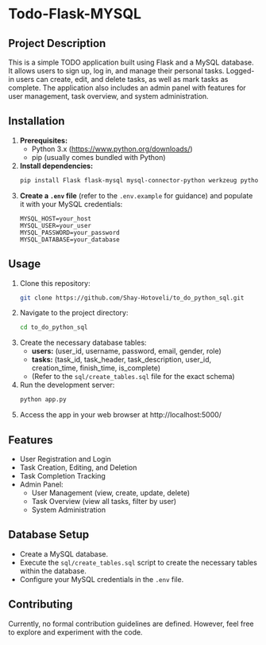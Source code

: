 # Todo-Flask-MYSQL

## Project Description

This is a simple TODO application built using Flask and a MySQL database. 
It allows users to sign up, log in, and manage their personal tasks. 
Logged-in users can create, edit, and delete tasks, as well as mark tasks as complete. 
The application also includes an admin panel with features for user management, task overview, and system administration.

## Installation

1. **Prerequisites:**
    * Python 3.x (https://www.python.org/downloads/)
    * pip (usually comes bundled with Python)
2. **Install dependencies:**
    ```bash
    pip install Flask flask-mysql mysql-connector-python werkzeug python-dotenv
    ```
3. **Create a `.env` file** (refer to the `.env.example` for guidance) and populate it with your MySQL credentials:
    ```
    MYSQL_HOST=your_host 
    MYSQL_USER=your_user
    MYSQL_PASSWORD=your_password
    MYSQL_DATABASE=your_database
    ```

## Usage

1. Clone this repository:
    ```bash
    git clone https://github.com/Shay-Hotoveli/to_do_python_sql.git
    ```
2. Navigate to the project directory:
    ```bash
    cd to_do_python_sql
    ```
3. Create the necessary database tables:
    * **users:** (user_id, username, password, email, gender, role)
    * **tasks:** (task_id, task_header, task_description, user_id, creation_time, finish_time, is_complete)
    * (Refer to the `sql/create_tables.sql` file for the exact schema)
4. Run the development server:
    ```bash
    python app.py
    ```
5. Access the app in your web browser at http://localhost:5000/

## Features

* User Registration and Login
* Task Creation, Editing, and Deletion
* Task Completion Tracking
* Admin Panel:
    * User Management (view, create, update, delete)
    * Task Overview (view all tasks, filter by user)
    * System Administration 

## Database Setup

* Create a MySQL database.
* Execute the `sql/create_tables.sql` script to create the necessary tables within the database.
* Configure your MySQL credentials in the `.env` file.

## Contributing

Currently, no formal contribution guidelines are defined. However, feel free to explore and experiment with the code.